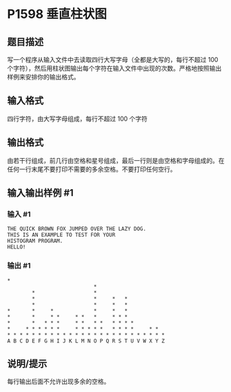 # P1598 垂直柱状图

## 题目描述

写一个程序从输入文件中去读取四行大写字母（全都是大写的，每行不超过 $100$ 个字符），然后用柱状图输出每个字符在输入文件中出现的次数。严格地按照输出样例来安排你的输出格式。

## 输入格式

四行字符，由大写字母组成，每行不超过 $100$ 个字符

## 输出格式

由若干行组成，前几行由空格和星号组成，最后一行则是由空格和字母组成的。在任何一行末尾不要打印不需要的多余空格。不要打印任何空行。

## 输入输出样例 #1

### 输入 #1

```
THE QUICK BROWN FOX JUMPED OVER THE LAZY DOG.
THIS IS AN EXAMPLE TO TEST FOR YOUR
HISTOGRAM PROGRAM.
HELLO!
```

### 输出 #1

```
*
                            *
        *                   *
        *                   *     *   *
        *                   *     *   *
*       *     *             *     *   *
*       *     * *     * *   *     * * *
*       *   * * *     * *   * *   * * * *
*     * * * * * *     * * * * *   * * * *     * *
* * * * * * * * * * * * * * * * * * * * * * * * * *
A B C D E F G H I J K L M N O P Q R S T U V W X Y Z
```

## 说明/提示

每行输出后面不允许出现多余的空格。
